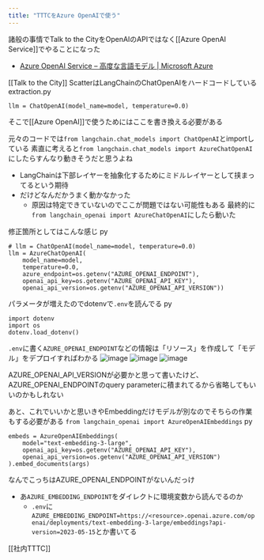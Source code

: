 ```yaml
---
title: "TTTCをAzure OpenAIで使う"
---
```


諸般の事情でTalk to the CityをOpenAIのAPIではなく[[Azure OpenAI Service]]でやることになった
- [Azure OpenAI Service – 高度な言語モデル | Microsoft Azure](https://azure.microsoft.com/ja-jp/products/ai-services/openai-service)

[[Talk to the City]] ScatterはLangChainのChatOpenAIをハードコードしている
extraction.py

```
llm = ChatOpenAI(model_name=model, temperature=0.0)
```


そこで[[Azure OpenAI]]で使うためにはここを書き換える必要がある

元々のコードでは`from langchain.chat_models import ChatOpenAI`とimportしている
素直に考えると`from langchain.chat_models import AzureChatOpenAI`にしたらすんなり動きそうだと思うよね
- LangChainは下部レイヤーを抽象化するためにミドルレイヤーとして挟まってるという期待
- だけどなんだかうまく動かなかった
    - 原因は特定できていないのでここが問題ではない可能性もある
最終的に`from langchain_openai import AzureChatOpenAI`にしたら動いた

修正箇所としてはこんな感じ
py

```
# llm = ChatOpenAI(model_name=model, temperature=0.0)
llm = AzureChatOpenAI(
    model_name=model, 
    temperature=0.0,
    azure_endpoint=os.getenv("AZURE_OPENAI_ENDPOINT"),
    openai_api_key=os.getenv("AZURE_OPENAI_API_KEY"),
    openai_api_version=os.getenv("AZURE_OPENAI_API_VERSION"))
```

パラメータが増えたのでdotenvで`.env`を読んでる
py

```
import dotenv
import os
dotenv.load_dotenv()
```

`.env`に書く`AZURE_OPENAI_ENDPOINT`などの情報は「リソース」を作成して「モデル」をデプロイすればわかる
![image](https://gyazo.com/65f74e64e4b97696fd5abe034c27e721/thumb/1000)
![image](https://gyazo.com/0eb102394a58bfdb35d4d1108a4fbe8f/thumb/1000)
![image](https://gyazo.com/23a267e6425dd5da9279dcc21b62d6c6/thumb/1000)

AZURE_OPENAI_API_VERSIONが必要かと思って書いたけど、AZURE_OPENAI_ENDPOINTのquery parameterに積まれてるから省略してもいいのかもしれない

あと、これでいいかと思いきやEmbeddingだけモデルが別なのでそちらの作業もする必要がある
`from langchain_openai import AzureOpenAIEmbeddings`
py

```
embeds = AzureOpenAIEmbeddings(
    model="text-embedding-3-large",
    openai_api_key=os.getenv("AZURE_OPENAI_API_KEY"),
    openai_api_version=os.getenv("AZURE_OPENAI_API_VERSION")
).embed_documents(args)
```

なんでこっちはAZURE_OPENAI_ENDPOINTがないんだっけ
- あ`AZURE_EMBEDDING_ENDPOINT`をダイレクトに環境変数から読んでるのか
    - `.env`に`AZURE_EMBEDDING_ENDPOINT=https://<resource>.openai.azure.com/openai/deployments/text-embedding-3-large/embeddings?api-version=2023-05-15`とか書いてる


[[社内TTTC]]

